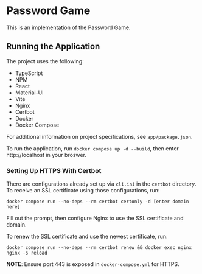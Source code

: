 # Password Game
This is an implementation of the Password Game.

## Running the Application
The project uses the following:
- TypeScript
- NPM
- React
- Material-UI
- Vite
- Nginx
- Certbot
- Docker
- Docker Compose

For additional information on project specifications, see ```app/package.json```.

To run the application, run `docker compose up -d --build`, then enter
http://localhost in your broswer.

### Setting Up HTTPS With Certbot
There are configurations already set up via `cli.ini` in the `certbot` directory.
To receive an SSL certificate using those configurations, run:
```
docker compose run --no-deps --rm certbot certonly -d [enter domain here]
```

Fill out the prompt, then configure Nginx to use the SSL certificate and domain.

To renew the SSL certificate and use the newest certificate, run:
```
docker compose run --no-deps --rm certbot renew && docker exec nginx nginx -s reload
```

**NOTE**: Ensure port 443 is exposed in `docker-compose.yml` for HTTPS.
